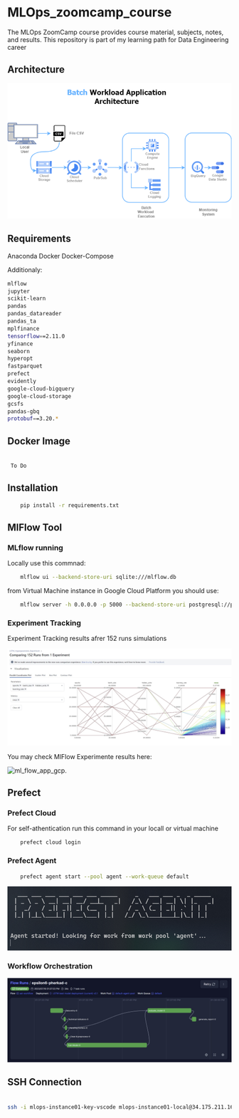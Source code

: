 # MLOps_zoomcamp_course
The MLOps ZoomCamp course provides course material, subjects, notes, and results. This repository is part of my learning path for Data Engineering career


## Architecture

![architecture](./img/mlops_architecture.drawio.png)

## Requirements
Anaconda
Docker
Docker-Compose

Additionaly:

```bash 
mlflow
jupyter
scikit-learn
pandas
pandas_datareader
pandas_ta
mplfinance
tensorflow==2.11.0
yfinance
seaborn
hyperopt
fastparquet
prefect
evidently
google-cloud-bigquery
google-cloud-storage
gcsfs
pandas-gbq
protobuf==3.20.*

```

## Docker Image

```bash

 To Do

```

## Installation

```bash
    pip install -r requirements.txt

```

## MlFlow Tool

### MLflow running

Locally use this commnad:

```bash 
    mlflow ui --backend-store-uri sqlite:///mlflow.db 
```
from Virtual Machine instance in Google Cloud Platform you should use:

```bash
    mlflow server -h 0.0.0.0 -p 5000 --backend-store-uri postgresql://postgres:passwod@sql_private_ip:5432/mlflow --default-artifact-root gs://storage_bucket_name
```
 
### Experiment Tracking
Experiment Tracking results afrer 152 runs simulations

![Experiment_Tracking](./img/coordinate_plot.jpg)

You may check MlFlow Experimente results here:


![ml_flow_app_gcp](http://34.175.211.162:5000/).


## Prefect

### Prefect Cloud

For self-athentication run this command in your locall or virtual machine

```bash 
    prefect cloud login
```

### Prefect Agent

```bash
    prefect agent start --pool agent --work-queue default

```
![Agent-prefect](./img/prefect_agent.png)


### Workflow Orchestration

![prefect_workflow](./img/prefect_workflow_2.jpg)

## SSH Connection

```bash

ssh -i mlops-instance01-key-vscode mlops-instance01-local@34.175.211.162

```